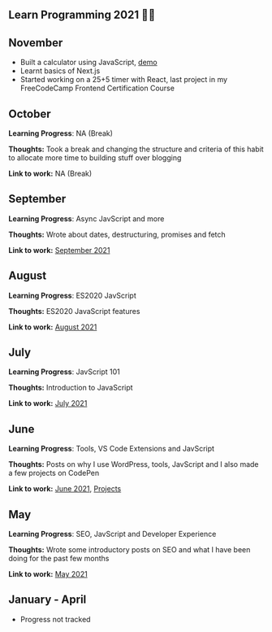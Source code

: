 ## Learn Programming 2021 🧑‍💻

## November

* Built a calculator using JavaScript, [demo](https://codepen.io/abhiramready/full/QWvoBwV)
* Learnt basics of Next.js
* Started working on a 25+5 timer with React, last project in my FreeCodeCamp Frontend Certification Course

## October

**Learning Progress**: NA (Break)

**Thoughts:** Took a break and changing the structure and criteria of this habit to allocate more time to building stuff over blogging

**Link to work:**  NA (Break)

## September

**Learning Progress**: Async JavScript and more

**Thoughts:** Wrote about dates, destructuring, promises and fetch

**Link to work:** [September 2021](https://matrixread.com/2021/09/)

## August

**Learning Progress**: ES2020 JavScript

**Thoughts:** ES2020 JavaScript features

**Link to work:** [August 2021](https://matrixread.com/2021/08/)

## July

**Learning Progress**: JavScript 101

**Thoughts:** Introduction to JavaScript

**Link to work:** [July 2021](https://matrixread.com/2021/07/)

## June

**Learning Progress**: Tools, VS Code Extensions and JavScript

**Thoughts:** Posts on why I use WordPress, tools, JavScript and I also made a few projects on CodePen

**Link to work:** [June 2021](https://matrixread.com/2021/06/), [Projects](https://github.com/abhiramready/Full-Stack-Journey)

## May

**Learning Progress**: SEO, JavScript and Developer Experience

**Thoughts:** Wrote some introductory posts on SEO and what I have been doing for the past few months 

**Link to work:** [May 2021](https://matrixread.com/2021/05/)

## January - April

* Progress not tracked
